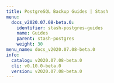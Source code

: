 ```yaml
---
title: PostgreSQL Backup Guides | Stash
menu:
  docs_v2020.07.08-beta.0:
    identifier: stash-postgres-guides
    name: Guides
    parent: stash-postgres
    weight: 30
menu_name: docs_v2020.07.08-beta.0
info:
  catalog: v2020.07.08-beta.0
  cli: v0.10.0-beta.0
  version: v2020.07.08-beta.0
---
```


